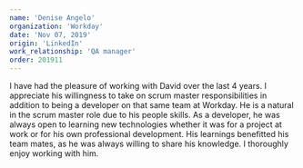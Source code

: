 ```yaml
---
name: 'Denise Angelo'
organization: 'Workday'
date: 'Nov 07, 2019'
origin: 'LinkedIn'
work_relationship: 'QA manager'
order: 201911
---
```

I have had the pleasure of working with David over the last 4 years. I appreciate his willingness to take on scrum master responsibilities in addition to being a developer on that same team at Workday. He is a natural in the scrum master role due to his people skills. As a developer, he was always open to learning new technologies whether it was for a project at work or for his own professional development. His learnings benefitted his team mates, as he was always willing to share his knowledge. I thoroughly enjoy working with him.